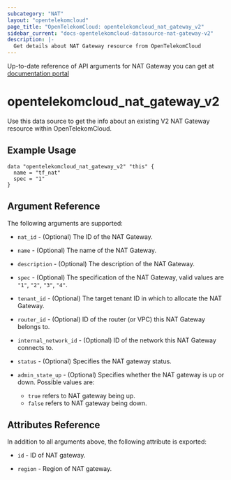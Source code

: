 ```yaml
---
subcategory: "NAT"
layout: "opentelekomcloud"
page_title: "OpenTelekomCloud: opentelekomcloud_nat_gateway_v2"
sidebar_current: "docs-opentelekomcloud-datasource-nat-gateway-v2"
description: |-
  Get details about NAT Gateway resource from OpenTelekomCloud
---
```


Up-to-date reference of API arguments for NAT Gateway you can get at
[documentation portal](https://docs.otc.t-systems.com/nat-gateway/api-ref/api_v2.0/nat_gateway_service/querying_nat_gateways.html#nat-api-0002)

# opentelekomcloud_nat_gateway_v2

Use this data source to get the info about an existing V2 NAT Gateway resource within OpenTelekomCloud.

## Example Usage

```hcl
data "opentelekomcloud_nat_gateway_v2" "this" {
  name = "tf_nat"
  spec = "1"
}
```

## Argument Reference

The following arguments are supported:

* `nat_id` - (Optional) The ID of the NAT Gateway.

* `name` - (Optional) The name of the NAT Gateway.

* `description` - (Optional) The description of the NAT Gateway.

* `spec` - (Optional) The specification of the NAT Gateway, valid values are `"1"`, `"2"`, `"3"`, `"4"`.

* `tenant_id` - (Optional) The target tenant ID in which to allocate the NAT
  Gateway.

* `router_id` - (Optional) ID of the router (or VPC) this NAT Gateway belongs to.

* `internal_network_id` - (Optional) ID of the network this NAT Gateway connects to.

* `status` - (Optional) Specifies the NAT gateway status.

* `admin_state_up` - (Optional) Specifies whether the NAT gateway is up or down. Possible values are:
  * `true` refers to NAT gateway being up.
  * `false` refers to NAT gateway being down.

## Attributes Reference

In addition to all arguments above, the following attribute is exported:

* `id` - ID of NAT gateway.

* `region` - Region of NAT gateway.
